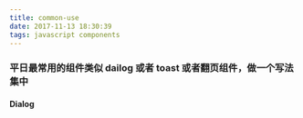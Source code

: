 ```yaml
---
title: common-use
date: 2017-11-13 18:30:39
tags: javascript components
---
```

### 平日最常用的组件类似 dailog 或者 toast 或者翻页组件，做一个写法集中
####  Dialog

